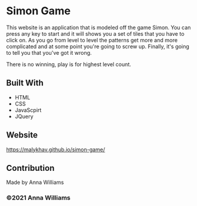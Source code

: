 # Simon Game
This website is an application that is modeled off the game Simon. You can press any key to start and it will shows you a set of tiles that you have to click on. As you go from level to level the patterns get more and more complicated and at some point you're going to screw up. Finally, it's going to tell you that you've got it wrong.

There is no winning, play is for highest level count.

## Built With
* HTML
* CSS
* JavaScpirt
* JQuery

## Website
https://malykhav.github.io/simon-game/

## Contribution
Made by Anna Williams

### ©️2021 Anna Williams